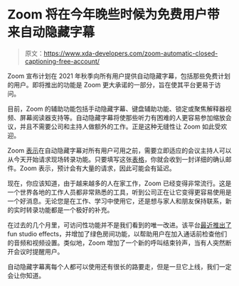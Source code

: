 # Zoom 将在今年晚些时候为免费用户带来自动隐藏字幕

> 原文：<https://www.xda-developers.com/zoom-automatic-closed-captioning-free-account/>

Zoom 宣布计划在 2021 年秋季向所有用户提供自动隐藏字幕，包括那些免费计划的用户。即将推出的功能是 Zoom 更大承诺的一部分，旨在使其平台更易于访问。

目前，Zoom 的辅助功能包括手动隐藏字幕、键盘辅助功能、锁定或聚焦解释器视频、屏幕阅读器支持等。自动隐藏字幕将使那些听力有困难的人更容易参加缩放会议，并且不需要公司和主持人做额外的工作。正是这种无缝性让 Zoom 如此受欢迎。

Zoom [表示](https://blog.zoom.us/update-on-live-transcription-for-free-accounts/)在自动隐藏字幕对所有用户可用之前，需要立即适应的会议主持人可以从今天开始请求现场转录功能。只要填写这张[表格](https://docs.google.com/forms/d/e/1FAIpQLSccQQ2W-K8naaltkBIbuv6BfJvisy0NZS2qWIKd0gSMUWGGpQ/viewform)，你就会收到一封详细的确认邮件。Zoom 表示，预计会有大量的请求，因此可能会有延迟。

现在，你应该知道，由于越来越多的人在家工作，Zoom 已经变得非常流行。这是一个世界各地的工作人员都非常熟悉的工具，听到公司正在让它变得更容易使用是一个好消息。无论您是在工作、学习中使用它，还是想与家人和朋友保持联系，新的实时转录功能都是一个极好的补充。

在过去的几个月里，可访问性功能并不是我们看到的唯一改进。该平台[最近推出了](https://www.xda-developers.com/zoom-studio-effects/) fun studio effects，并增加了绿色房间功能，以帮助用户在加入通话前检查他们的音频和视频设置。类似地，Zoom 增加了一个新的呼叫结束铃声，当有人突然断开会议时提醒用户。

自动隐藏字幕离每个人都可以使用还有很长的路要走，但是一旦它上线，我们一定会让你知道。
